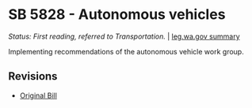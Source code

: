# SB 5828 - Autonomous vehicles
*Status: First reading, referred to Transportation.* | [leg.wa.gov summary](https://app.leg.wa.gov/billsummary?BillNumber=5828&Year=2021)

Implementing recommendations of the autonomous vehicle work group.

## Revisions
* [Original Bill](1/)